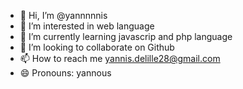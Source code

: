 - 👋 Hi, I’m @yannnnnis
- 👀 I’m interested in web language
- 🌱 I’m currently learning javascrip and php language
- 💞️ I’m looking to collaborate on Github
- 📫 How to reach me yannis.delille28@gmail.com
- 😄 Pronouns: yannous

<!---
yannnnnis/yannnnnis is a ✨ special ✨ repository because its `README.md` (this file) appears on your GitHub profile.
You can click the Preview link to take a look at your changes.
--->
